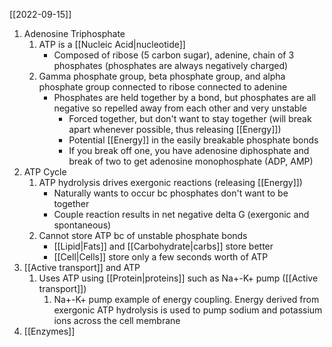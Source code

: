 [[2022-09-15]]

1. Adenosine Triphosphate
	1. ATP is a [[Nucleic Acid|nucleotide]]
		- Composed of ribose (5 carbon sugar), adenine, chain of 3 phosphates (phosphates are always negatively charged)
	2. Gamma phosphate group, beta phosphate group, and alpha phosphate group connected to ribose connected to adenine
		- Phosphates are held together by a bond, but phosphates are all negative so repelled away from each other and very unstable
			- Forced together, but don't want to stay together (will break apart whenever possible, thus releasing [[Energy]])
			- Potential [[Energy]] in the easily breakable phosphate bonds
			- If you break off one, you have adenosine diphosphate and break of two to get adenosine monophosphate (ADP, AMP)
2. ATP Cycle
	1. ATP hydrolysis drives exergonic reactions (releasing [[Energy]])
		- Naturally wants to occur bc phosphates don't want to be together
		- Couple reaction results in net negative delta G (exergonic and spontaneous)
	2. Cannot store ATP bc of unstable phosphate bonds
		- [[Lipid|Fats]] and [[Carbohydrate|carbs]] store better
		- [[Cell|Cells]] store only a few seconds worth of ATP
3. [[Active transport]] and ATP
	1. Uses ATP using [[Protein|proteins]] such as Na+-K+ pump ([[Active transport]])
		1. Na+-K+ pump example of energy coupling. Energy derived from exergonic ATP hydrolysis is used to pump sodium and potassium ions across the cell membrane
3. [[Enzymes]]